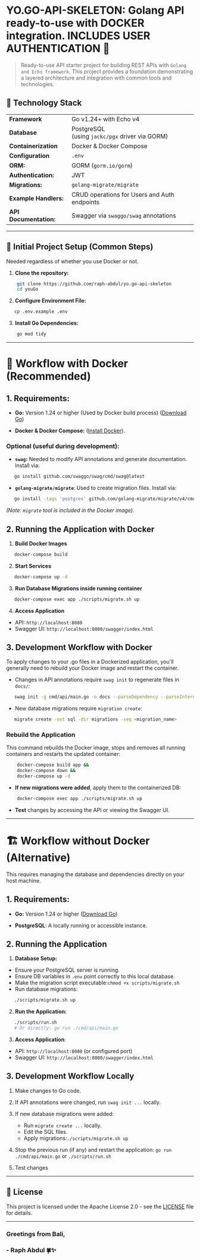 # YO.GO-API-SKELETON: Golang API ready-to-use with DOCKER integration. INCLUDES USER AUTHENTICATION 🤯

> Ready-to-use API starter project for building REST APIs with `Golang and Echo framework`. This project provides a
> foundation demonstrating a layered architecture and integration with common tools and technologies.

## 🔧 Technology Stack

|                        |                                                      |
|------------------------|------------------------------------------------------|
| **Framework**          | Go v1.24+ with Echo v4                               |
| **Database**           | PostgreSQL <br/> (using `jackc/pgx` driver via GORM) |
| **Containerization**   | Docker & Docker Compose                              |
| **Configuration**      | `.env`                                               |
| **ORM:**               | GORM (`gorm.io/gorm`)                                |
| **Authentication:**    | JWT                                                  |
| **Migrations:**        | `golang-migrate/migrate`                             |
| **Example Handlers:**  | CRUD operations for Users and Auth endpoints         |
| **API Documentation:** | Swagger via `swaggo/swag` annotations                |

---

## 🚧 Initial Project Setup (Common Steps)

Needed regardless of whether you use Docker or not.

1. **Clone the repository:**

```bash
    git clone https://github.com/raph-abdul/yo.go-api-skeleton
    cd youGo
```

2. **Configure Environment File:**

```bash
   cp .env.example .env
```

3. **Install Go Dependencies:**

```bash
    go mod tidy
```

---

# 🐳 Workflow with Docker (Recommended)

## 1. Requirements:

* **Go:** Version 1.24 or higher (Used by Docker build process) ([Download Go](https://golang.org/dl/))

* **Docker & Docker Compose:** ([Install Docker](https://docs.docker.com/get-docker/)).

### Optional (useful during development):

* **`swag`:** Needed to modify API annotations and generate documentation. Install via:

```bash
   go install github.com/swaggo/swag/cmd/swag@latest
```

* **`golang-migrate/migrate`**: Used to create migration files. Install via:

```bash
   go install -tags 'postgres' github.com/golang-migrate/migrate/v4/cmd/migrate@latest
```

*(Note: `migrate` tool is included in the Docker image).*

## 2. Running the Application with Docker

1. **Build Docker Images**

```bash
   docker-compose build
```

2. **Start Services**

```bash
   docker-compose up -d
```

3. **Run Database Migrations inside running container**

```bash
   docker-compose exec app ./scripts/migrate.sh up
```

4. **Access Application**

- API: `http://localhost:8080`
- Swagger UI: `http://localhost:8080/swagger/index.html`

## 3. Development Workflow with Docker

To apply changes to your .go files in a Dockerized application, you'll generally need to rebuild your Docker image and
restart the container.

- Changes in API annotations require `swag init` to regenerate files in `docs/`:

```bash
   swag init -g cmd/api/main.go -o docs --parseDependency --parseInternal
```

- New database migrations require `migration create`:

```bash
   migrate create -ext sql -dir migrations -seq <migration_name>
```

### Rebuild the Application

This command rebuilds the Docker image, stops and removes all running containers and restarts the updated container:

```bash
    docker-compose build app &&
    docker-compose down &&
    docker-compose up -d
```

* **If new migrations were added**, apply them to the containerized DB:

```bash
    docker-compose exec app ./scripts/migrate.sh up
```

* **Test** changes by accessing the API or viewing the Swagger UI.

---

# 🏗️ Workflow without Docker (Alternative)

This requires managing the database and dependencies directly on your host machine.

## 1. Requirements:

* **Go:** Version 1.24 or higher ([Download Go](https://golang.org/dl/))

* **PostgreSQL**: A locally running or accessible instance.

## 2. Running the Application

1. **Database Setup:**

- Ensure your PostgreSQL server is running.
- Ensure DB variables in `.env` point correctly to this local database.
- Make the migration script executable:`chmod +x scripts/migrate.sh`
- Run database migrations:

```bash
   ./scripts/migrate.sh up
```

2. **Run the Application:**

```bash
   ./scripts/run.sh
   # Or directly: go run ./cmd/api/main.go
```

3. **Access Application**:

- API: `http://localhost:8080` (or configured port)
- Swagger UI: `http://localhost:8080/swagger/index.html`

## 3. Development Workflow Locally

1. Make changes to Go code.

2. If API annotations were changed, run `swag init ...` locally.

3. If new database migrations were added:
    * Run `migrate create ...` locally.
    * Edit the SQL files.
    * Apply migrations:`./scripts/migrate.sh up`
4. Stop the previous run (if any) and restart the application:
   `go run ./cmd/api/main.go` or `./scripts/run.sh`
5. Test changes

---

## 📄 License

This project is licensed under the Apache License 2.0 - see the [LICENSE](LICENSE) file for details.


---

### Greetings from Bali,

### \- Raph Abdul 🍀✨

